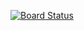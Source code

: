 [![Board Status](https://utilityrecordings.visualstudio.com/a72041aa-5644-4228-8719-8dabbed4e8df/fd9a740f-4dab-47e4-b27a-a95156bb40c2/_apis/work/boardbadge/37af7825-f7b3-47b2-8947-d44b6423034d)](https://utilityrecordings.visualstudio.com/a72041aa-5644-4228-8719-8dabbed4e8df/_boards/board/t/fd9a740f-4dab-47e4-b27a-a95156bb40c2/Microsoft.RequirementCategory/)
